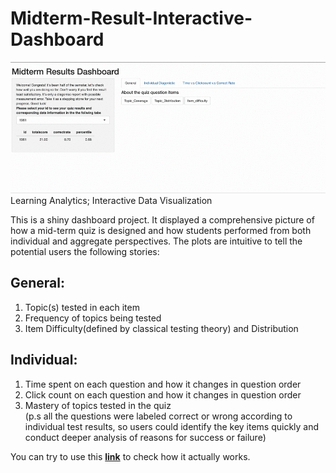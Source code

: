 # Midterm-Result-Interactive-Dashboard
![](gif1.gif)
Learning Analytics; Interactive Data Visualization

This is a shiny dashboard project. It displayed a comprehensive picture of how a mid-term quiz is designed and how students performed from both individual and aggregate perspectives. The plots are intuitive to tell the potential users the following stories:

## General:
1. Topic(s) tested in each item
2. Frequency of topics being tested
3. Item Difficulty(defined by classical testing theory) and Distribution

## Individual:
1. Time spent on each question and how it changes in question order
2. Click count on each question and how it changes in question order
3. Mastery of topics tested in the quiz<br>
(p.s all the questions were labeled correct or wrong according to individual test results, so users could identify the key items quickly and conduct deeper analysis of reasons for success or failure)

You can try to use this [**link**](https://lnkd.in/eBpiTtf) to check how it actually works.

